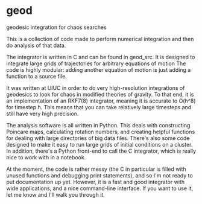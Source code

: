 # geod
geodesic integration for chaos searches


This is a collection of code made to perform numerical integration and then do analysis of that data.

The integrator is written in C and can be found in geod_src.
It is designed to integrate large grids of trajectories for arbitrary equations of motion
The code is highly modular: adding another equation of motion is just adding a function to a source file.

It was written at UIUC in order to do very high-resolution integrations of geodesics to look for chaos
in modified theories of gravity.  To that end, it is an implementation of an RKF7(8) integrator, meaning
it is accurate to O(h^8) for timestep h.  This means that you can take relatively large timesteps and still
have very high precision.

The analysis software is all written in Python.  This deals with constructing Poincare maps, calculating
rotation numbers, and creating helpful functions for dealing with large directories of big data files.
There's also some code designed to make it easy to run large grids of initial conditions on a cluster.
In addition, there's a Python front-end to call the C integrator, which is really nice to work with in
a notebook.

At the moment, the code is rather messy (the C in particular is filled with unused functions and debugging
print statements), and so I'm not ready to put documentation up yet.  However, it is a fast and good integrator
with wide applications, and a nice command-line interface.  If you want to use it, let me know and I'll walk you
through it.
